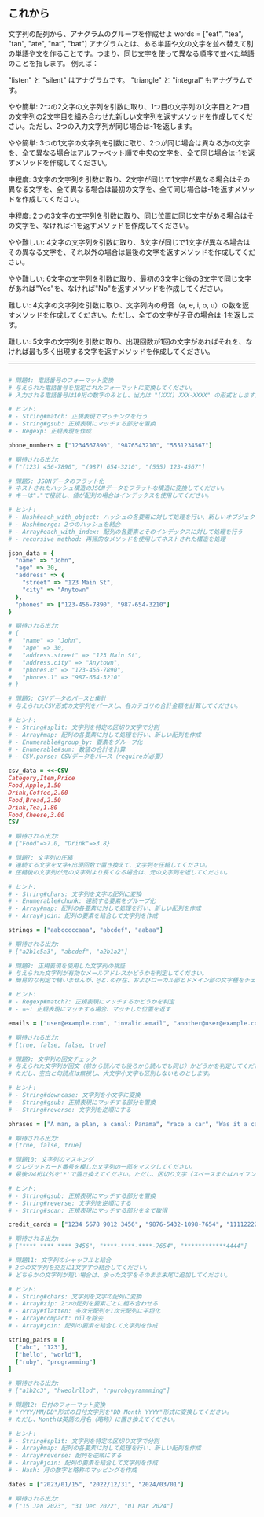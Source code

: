 ## これから
文字列の配列から、アナグラムのグループを作成せよ
words = ["eat", "tea", "tan", "ate", "nat", "bat"]
アナグラムとは、ある単語や文の文字を並べ替えて別の単語や文を作ることです。つまり、同じ文字を使って異なる順序で並べた単語のことを指します。
例えば：

"listen" と "silent" はアナグラムです。
"triangle" と "integral" もアナグラムです。



やや簡単:
2つの2文字の文字列を引数に取り、1つ目の文字列の1文字目と2つ目の文字列の2文字目を組み合わせた新しい文字列を返すメソッドを作成してください。ただし、2つの入力文字列が同じ場合は-1を返します。

やや簡単:
3つの1文字の文字列を引数に取り、2つが同じ場合は異なる方の文字を、全て異なる場合はアルファベット順で中央の文字を、全て同じ場合は-1を返すメソッドを作成してください。

中程度:
3文字の文字列を引数に取り、2文字が同じで1文字が異なる場合はその異なる文字を、全て異なる場合は最初の文字を、全て同じ場合は-1を返すメソッドを作成してください。

中程度:
2つの3文字の文字列を引数に取り、同じ位置に同じ文字がある場合はその文字を、なければ-1を返すメソッドを作成してください。

やや難しい:
4文字の文字列を引数に取り、3文字が同じで1文字が異なる場合はその異なる文字を、それ以外の場合は最後の文字を返すメソッドを作成してください。

やや難しい:
6文字の文字列を引数に取り、最初の3文字と後の3文字で同じ文字があれば"Yes"を、なければ"No"を返すメソッドを作成してください。

難しい:
4文字の文字列を引数に取り、文字列内の母音（a, e, i, o, u）の数を返すメソッドを作成してください。ただし、全ての文字が子音の場合は-1を返します。

難しい:
5文字の文字列を引数に取り、出現回数が1回の文字があればそれを、なければ最も多く出現する文字を返すメソッドを作成してください。


-----------------------

```ruby

# 問題4: 電話番号のフォーマット変換
# 与えられた電話番号を指定されたフォーマットに変換してください。
# 入力される電話番号は10桁の数字のみとし、出力は "(XXX) XXX-XXXX" の形式とします。

# ヒント:
# - String#match: 正規表現でマッチングを行う
# - String#gsub: 正規表現にマッチする部分を置換
# - Regexp: 正規表現を作成

phone_numbers = ["1234567890", "9876543210", "5551234567"]

# 期待される出力:
# ["(123) 456-7890", "(987) 654-3210", "(555) 123-4567"]

# 問題5: JSONデータのフラット化
# ネストされたハッシュ構造のJSONデータをフラットな構造に変換してください。
# キーは"."で接続し、値が配列の場合はインデックスを使用してください。

# ヒント:
# - Hash#each_with_object: ハッシュの各要素に対して処理を行い、新しいオブジェクトを作成
# - Hash#merge: 2つのハッシュを結合
# - Array#each_with_index: 配列の各要素とそのインデックスに対して処理を行う
# - recursive method: 再帰的なメソッドを使用してネストされた構造を処理

json_data = {
  "name" => "John",
  "age" => 30,
  "address" => {
    "street" => "123 Main St",
    "city" => "Anytown"
  },
  "phones" => ["123-456-7890", "987-654-3210"]
}

# 期待される出力:
# {
#   "name" => "John",
#   "age" => 30,
#   "address.street" => "123 Main St",
#   "address.city" => "Anytown",
#   "phones.0" => "123-456-7890",
#   "phones.1" => "987-654-3210"
# }

# 問題6: CSVデータのパースと集計
# 与えられたCSV形式の文字列をパースし、各カテゴリの合計金額を計算してください。

# ヒント:
# - String#split: 文字列を特定の区切り文字で分割
# - Array#map: 配列の各要素に対して処理を行い、新しい配列を作成
# - Enumerable#group_by: 要素をグループ化
# - Enumerable#sum: 数値の合計を計算
# - CSV.parse: CSVデータをパース（requireが必要）

csv_data = <<-CSV
Category,Item,Price
Food,Apple,1.50
Drink,Coffee,2.00
Food,Bread,2.50
Drink,Tea,1.80
Food,Cheese,3.00
CSV

# 期待される出力:
# {"Food"=>7.0, "Drink"=>3.8}

# 問題7: 文字列の圧縮
# 連続する文字を文字+出現回数で置き換えて、文字列を圧縮してください。
# 圧縮後の文字列が元の文字列より長くなる場合は、元の文字列を返してください。

# ヒント:
# - String#chars: 文字列を文字の配列に変換
# - Enumerable#chunk: 連続する要素をグループ化
# - Array#map: 配列の各要素に対して処理を行い、新しい配列を作成
# - Array#join: 配列の要素を結合して文字列を作成

strings = ["aabcccccaaa", "abcdef", "aabaa"]

# 期待される出力:
# ["a2b1c5a3", "abcdef", "a2b1a2"]

# 問題8: 正規表現を使用した文字列の検証
# 与えられた文字列が有効なメールアドレスかどうかを判定してください。
# 簡易的な判定で構いませんが、@と.の存在、およびローカル部とドメイン部の文字種をチェックしてください。

# ヒント:
# - Regexp#match?: 正規表現にマッチするかどうかを判定
# - =~: 正規表現にマッチする場合、マッチした位置を返す

emails = ["user@example.com", "invalid.email", "another@user@example.com", "valid_email@domain.co.jp"]

# 期待される出力:
# [true, false, false, true]

# 問題9: 文字列の回文チェック
# 与えられた文字列が回文（前から読んでも後ろから読んでも同じ）かどうかを判定してください。
# ただし、空白と句読点は無視し、大文字小文字も区別しないものとします。

# ヒント:
# - String#downcase: 文字列を小文字に変換
# - String#gsub: 正規表現にマッチする部分を置換
# - String#reverse: 文字列を逆順にする

phrases = ["A man, a plan, a canal: Panama", "race a car", "Was it a car or a cat I saw?"]

# 期待される出力:
# [true, false, true]

# 問題10: 文字列のマスキング
# クレジットカード番号を模した文字列の一部をマスクしてください。
# 最後の4桁以外を'*'で置き換えてください。ただし、区切り文字（スペースまたはハイフン）はそのまま残してください。

# ヒント:
# - String#gsub: 正規表現にマッチする部分を置換
# - String#reverse: 文字列を逆順にする
# - String#scan: 正規表現にマッチする部分を全て取得

credit_cards = ["1234 5678 9012 3456", "9876-5432-1098-7654", "1111222233334444"]

# 期待される出力:
# ["**** **** **** 3456", "****-****-****-7654", "************4444"]

# 問題11: 文字列のシャッフルと結合
# 2つの文字列を交互に1文字ずつ結合してください。
# どちらかの文字列が短い場合は、余った文字をそのまま末尾に追加してください。

# ヒント:
# - String#chars: 文字列を文字の配列に変換
# - Array#zip: 2つの配列を要素ごとに組み合わせる
# - Array#flatten: 多次元配列を1次元配列に平坦化
# - Array#compact: nilを除去
# - Array#join: 配列の要素を結合して文字列を作成

string_pairs = [
  ["abc", "123"],
  ["hello", "world"],
  ["ruby", "programming"]
]

# 期待される出力:
# ["a1b2c3", "hweolrllod", "rpurobgyrammming"]

# 問題12: 日付のフォーマット変換
# "YYYY/MM/DD"形式の日付文字列を"DD Month YYYY"形式に変換してください。
# ただし、Monthは英語の月名（略称）に置き換えてください。

# ヒント:
# - String#split: 文字列を特定の区切り文字で分割
# - Array#map: 配列の各要素に対して処理を行い、新しい配列を作成
# - Array#reverse: 配列を逆順にする
# - Array#join: 配列の要素を結合して文字列を作成
# - Hash: 月の数字と略称のマッピングを作成

dates = ["2023/01/15", "2022/12/31", "2024/03/01"]

# 期待される出力:
# ["15 Jan 2023", "31 Dec 2022", "01 Mar 2024"]
```